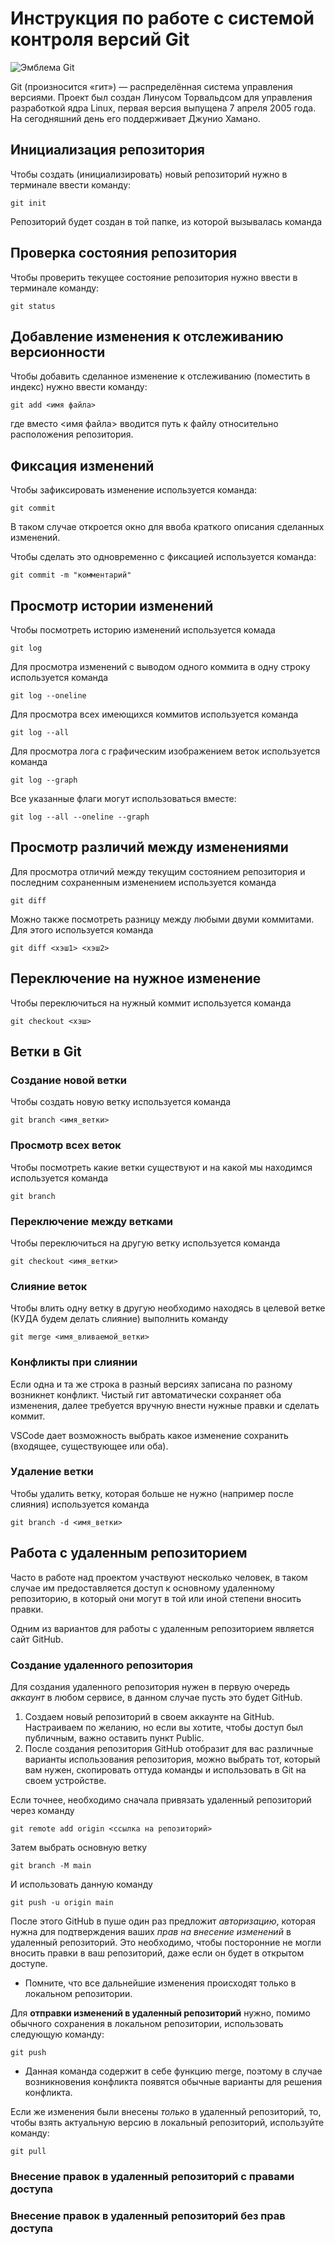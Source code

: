 # **Инструкция по работе с системой контроля версий Git**

![Эмблема Git](git.jpg)

Git (произносится «гит») — распределённая система управления версиями. Проект был создан Линусом Торвальдсом для управления разработкой ядра Linux, первая версия выпущена 7 апреля 2005 года. На сегодняшний день его поддерживает Джунио Хамано.

## Инициализация репозитория

Чтобы создать (инициализировать) новый репозиторий нужно в терминале ввести команду:

    git init

Репозиторий будет создан в той папке, из которой вызывалась команда

## Проверка состояния репозитория

Чтобы проверить текущее состояние репозитория нужно ввести в терминале команду:

    git status

## Добавление изменения к отслеживанию версионности

Чтобы добавить сделанное изменение к отслеживанию (поместить в индекс) нужно ввести команду:

    git add <имя файла>

где вместо <имя файла> вводится путь к файлу относительно расположения репозитория.

## Фиксация изменений

Чтобы зафиксировать изменение используется команда:

    git commit

В таком случае откроется окно для ввоба краткого описания сделанных изменений.

Чтобы сделать это одновременно с фиксацией используется команда:

    git commit -m "комментарий"

## Просмотр истории изменений

Чтобы посмотреть историю изменений используется комада

    git log

Для просмотра изменений с выводом одного коммита в одну строку используется команда

    git log --oneline

Для просмотра всех имеющихся коммитов используется команда

    git log --all

Для просмотра лога с графическим изображением веток используется команда

    git log --graph

Все указанные флаги могут использоваться вместе:

    git log --all --oneline --graph

## Просмотр различий между изменениями

Для просмотра отличий между текущим состоянием репозитория и последним сохраненным изменением используется команда

    git diff

Можно также посмотреть разницу между любыми двуми коммитами. Для этого используется команда

    git diff <хэш1> <хэш2>

## Переключение на нужное изменение

Чтобы переключиться на нужный коммит используется команда

    git checkout <хэш>

## Ветки в Git

### Создание новой ветки

Чтобы создать новую ветку используется команда

    git branch <имя_ветки>

### Просмотр всех веток

Чтобы посмотреть какие ветки существуют и на какой мы находимся используется команда

    git branch

### Переключение между ветками

Чтобы переключиться на другую ветку используется команда

    git checkout <имя_ветки>

### Слияние веток

Чтобы влить одну ветку в другую необходимо находясь в целевой ветке (КУДА будем делать слияние) выполнить команду

    git merge <имя_вливаемой_ветки>

### Конфликты при слиянии

Если одна и та же строка в разный версиях записана по разному возникнет конфликт.
Чистый гит автоматически сохраняет оба изменения, далее требуется вручную внести нужные правки и сделать коммит.

VSСode дает возможность выбрать какое изменение сохранить (входящее, существующее или оба).

### Удаление ветки

Чтобы удалить ветку, которая больше не нужно (например после слияния) используется команда

    git branch -d <имя_ветки>

## Работа с удаленным репозиторием

Часто в работе над проектом участвуют несколько человек, в таком случае им предоставляется доступ к основному удаленному репозиторию, в который они могут в той или иной степени вносить правки.

Одним из вариантов для работы с удаленным репозиторием является сайт GitHub.

### Создание удаленного репозитория

Для создания удаленного репозитория нужен в первую очередь *аккаунт* в любом сервисе, в данном случае пусть это будет GitHub.

1. Создаем новый репозиторий в своем аккаунте на GitHub. Настраиваем по желанию, но если вы хотите, чтобы доступ был публичным, важно оставить пункт Public.
2. После создания репозитория GitHub отобразит для вас различные варианты использования репозитория, можно выбрать тот, который вам нужен, скопировать оттуда команды и использовать в Git на своем устройстве.

Если точнее, необходимо сначала привязать удаленный репозиторий через команду

    git remote add origin <ссылка на репозиторий>

Затем выбрать основную ветку

    git branch -M main

И использовать данную команду

    git push -u origin main

После этого GitHub в пуше один раз предложит *авторизацию*, которая нужна для подтверждения ваших *прав на внесение изменений* в удаленный репозиторий. Это необходимо, чтобы посторонние не могли вносить правки в ваш репозиторий, даже если он будет в открытом доступе.

* Помните, что все дальнейшие изменения происходят только в локальном репозитории.

Для **отправки изменений в удаленный репозиторий** нужно, помимо обычного сохранения в локальном репозитории, использовать следующую команду:

    git push

* Данная команда содержит в себе функцию merge, поэтому в случае возникновения конфликта появятся обычные варианты для решения конфликта.

Если же изменения были внесены *только* в удаленный репозиторий, то, чтобы взять актуальную версию в локальный репозиторий, используйте команду:

    git pull

### Внесение правок в удаленный репозиторий с правами доступа

### Внесение правок в удаленный репозиторий без прав доступа